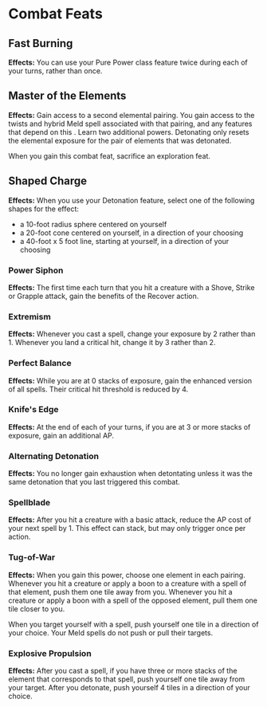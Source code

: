 # Combat Feats

## Fast Burning

**Effects:** You can use your Pure Power class feature twice during each of your turns, rather than once.

## Master of the Elements

**Effects:** Gain access to a second elemental pairing. You gain access to the twists and hybrid Meld spell associated with that pairing, and any features that depend on this . Learn two additional powers.
Detonating only resets the elemental exposure for the pair of elements that was detonated.

When you gain this combat feat, sacrifice an exploration feat.

## Shaped Charge

**Effects:** When you use your Detonation feature, select one of the following shapes for the effect:

- a 10-foot radius sphere centered on yourself
- a 20-foot cone centered on yourself, in a direction of your choosing
- a 40-foot x 5 foot line, starting at yourself, in a direction of your choosing

### Power Siphon

**Effects:** The first time each turn that you hit a creature with a Shove, Strike or Grapple attack, gain the benefits of the Recover action.

### Extremism

**Effects:** Whenever you cast a spell, change your exposure by 2 rather than 1. Whenever you land a critical hit, change it by 3 rather than 2.

### Perfect Balance

**Effects:** While you are at 0 stacks of exposure, gain the enhanced version of all spells. Their critical hit threshold is reduced by 4.

### Knife's Edge

**Effects:** At the end of each of your turns, if you are at 3 or more stacks of exposure, gain an additional AP.

### Alternating Detonation

**Effects:** You no longer gain exhaustion when detontating unless it was the same detonation that you last triggered this combat.

### Spellblade

**Effects:** After you hit a creature with a basic attack, reduce the AP cost of your next spell by 1. This effect can stack, but may only trigger once per action.

### Tug-of-War

**Effects:** When you gain this power, choose one element in each pairing.
Whenever you hit a creature or apply a boon to a creature with a spell of that element, push them one tile away from you.
Whenever you hit a creature or apply a boon with a spell of the opposed element, pull them one tile closer to you.

When you target yourself with a spell, push yourself one tile in a direction of your choice. Your Meld spells do not push or pull their targets.

### Explosive Propulsion

**Effects:** After you cast a spell, if you have three or more stacks of the element that corresponds to that spell, push yourself one tile away from your target.
After you detonate, push yourself 4 tiles in a direction of your choice.
